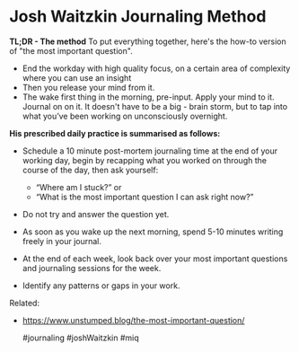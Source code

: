 # Josh Waitzkin Journaling Method

**TL;DR - The method**
To put everything together, here's the how-to version of "the most important question".

- End the workday with high quality focus, on a certain area of complexity where you can use an insight
- Then you release your mind from it.
- The wake first thing in the morning, pre-input. Apply your mind to it. Journal on on it. It doesn't have to be a big - brain storm, but to tap into what you’ve been working on unconsciously overnight.

**His prescribed daily practice is summarised as follows:**

- Schedule a 10 minute post-mortem journaling time at the end of your
  working day, begin by recapping what you worked on through the course
  of the day, then ask yourself:

  - “Where am I stuck?” or 
  - “What is the most important question I can ask right now?”

- Do not try and answer the question yet.

- As soon as you wake up the next morning, spend 5-10 minutes writing freely in your journal.

- At the end of each week, look back over your most important questions and journaling sessions for the week.

- Identify any patterns or gaps in your work.

Related:
 - https://www.unstumped.blog/the-most-important-question/

    #journaling #joshWaitzkin #miq
